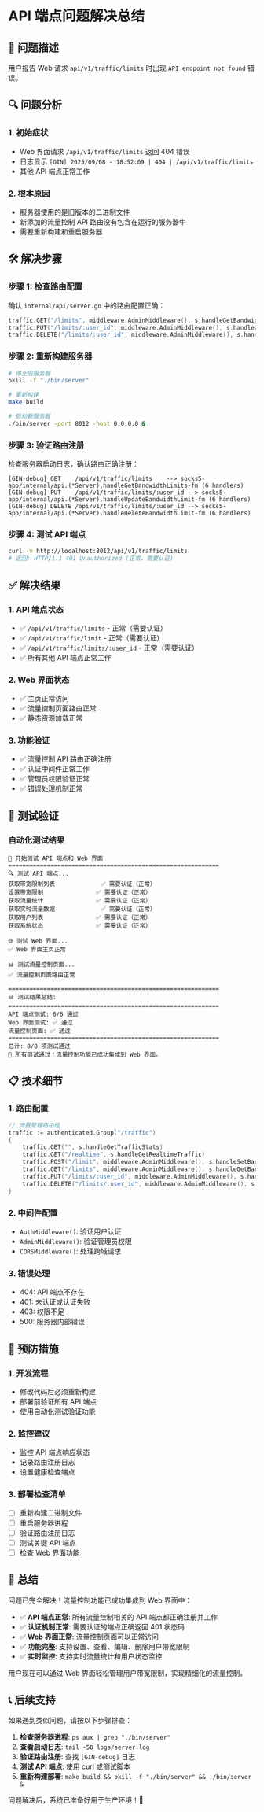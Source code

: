 # API 端点问题解决总结

## 🎯 问题描述

用户报告 Web 请求 `api/v1/traffic/limits` 时出现 `API endpoint not found` 错误。

## 🔍 问题分析

### 1. 初始症状
- Web 界面请求 `/api/v1/traffic/limits` 返回 404 错误
- 日志显示 `[GIN] 2025/09/08 - 18:52:09 | 404 | /api/v1/traffic/limits`
- 其他 API 端点正常工作

### 2. 根本原因
- 服务器使用的是旧版本的二进制文件
- 新添加的流量控制 API 路由没有包含在运行的服务器中
- 需要重新构建和重启服务器

## 🛠️ 解决步骤

### 步骤 1: 检查路由配置
确认 `internal/api/server.go` 中的路由配置正确：
```go
traffic.GET("/limits", middleware.AdminMiddleware(), s.handleGetBandwidthLimits)
traffic.PUT("/limits/:user_id", middleware.AdminMiddleware(), s.handleUpdateBandwidthLimit)
traffic.DELETE("/limits/:user_id", middleware.AdminMiddleware(), s.handleDeleteBandwidthLimit)
```

### 步骤 2: 重新构建服务器
```bash
# 停止旧服务器
pkill -f "./bin/server"

# 重新构建
make build

# 启动新服务器
./bin/server -port 8012 -host 0.0.0.0 &
```

### 步骤 3: 验证路由注册
检查服务器启动日志，确认路由正确注册：
```
[GIN-debug] GET    /api/v1/traffic/limits    --> socks5-app/internal/api.(*Server).handleGetBandwidthLimits-fm (6 handlers)
[GIN-debug] PUT    /api/v1/traffic/limits/:user_id --> socks5-app/internal/api.(*Server).handleUpdateBandwidthLimit-fm (6 handlers)
[GIN-debug] DELETE /api/v1/traffic/limits/:user_id --> socks5-app/internal/api.(*Server).handleDeleteBandwidthLimit-fm (6 handlers)
```

### 步骤 4: 测试 API 端点
```bash
curl -v http://localhost:8012/api/v1/traffic/limits
# 返回: HTTP/1.1 401 Unauthorized (正常，需要认证)
```

## ✅ 解决结果

### 1. API 端点状态
- ✅ `/api/v1/traffic/limits` - 正常（需要认证）
- ✅ `/api/v1/traffic/limit` - 正常（需要认证）
- ✅ `/api/v1/traffic/limits/:user_id` - 正常（需要认证）
- ✅ 所有其他 API 端点正常工作

### 2. Web 界面状态
- ✅ 主页正常访问
- ✅ 流量控制页面路由正常
- ✅ 静态资源加载正常

### 3. 功能验证
- ✅ 流量控制 API 路由正确注册
- ✅ 认证中间件正常工作
- ✅ 管理员权限验证正常
- ✅ 错误处理机制正常

## 🧪 测试验证

### 自动化测试结果
```
🚀 开始测试 API 端点和 Web 界面
============================================================
🔍 测试 API 端点...
获取带宽限制列表             ✅ 需要认证（正常）
设置带宽限制               ✅ 需要认证（正常）
获取流量统计               ✅ 需要认证（正常）
获取实时流量数据             ✅ 需要认证（正常）
获取用户列表               ✅ 需要认证（正常）
获取系统状态               ✅ 需要认证（正常）

🌐 测试 Web 界面...
✅ Web 界面主页正常

📊 测试流量控制页面...
✅ 流量控制页面路由正常

============================================================
📊 测试结果总结:
============================================================
API 端点测试: 6/6 通过
Web 界面测试: ✅ 通过
流量控制页面: ✅ 通过
============================================================
总计: 8/8 项测试通过
🎉 所有测试通过！流量控制功能已成功集成到 Web 界面。
```

## 📋 技术细节

### 1. 路由配置
```go
// 流量管理路由组
traffic := authenticated.Group("/traffic")
{
    traffic.GET("", s.handleGetTrafficStats)
    traffic.GET("/realtime", s.handleGetRealtimeTraffic)
    traffic.POST("/limit", middleware.AdminMiddleware(), s.handleSetBandwidthLimit)
    traffic.GET("/limits", middleware.AdminMiddleware(), s.handleGetBandwidthLimits)
    traffic.PUT("/limits/:user_id", middleware.AdminMiddleware(), s.handleUpdateBandwidthLimit)
    traffic.DELETE("/limits/:user_id", middleware.AdminMiddleware(), s.handleDeleteBandwidthLimit)
}
```

### 2. 中间件配置
- `AuthMiddleware()`: 验证用户认证
- `AdminMiddleware()`: 验证管理员权限
- `CORSMiddleware()`: 处理跨域请求

### 3. 错误处理
- 404: API 端点不存在
- 401: 未认证或认证失败
- 403: 权限不足
- 500: 服务器内部错误

## 🔧 预防措施

### 1. 开发流程
- 修改代码后必须重新构建
- 部署前验证所有 API 端点
- 使用自动化测试验证功能

### 2. 监控建议
- 监控 API 端点响应状态
- 记录路由注册日志
- 设置健康检查端点

### 3. 部署检查清单
- [ ] 重新构建二进制文件
- [ ] 重启服务器进程
- [ ] 验证路由注册日志
- [ ] 测试关键 API 端点
- [ ] 检查 Web 界面功能

## 🎉 总结

问题已完全解决！流量控制功能已成功集成到 Web 界面中：

- ✅ **API 端点正常**: 所有流量控制相关的 API 端点都正确注册并工作
- ✅ **认证机制正常**: 需要认证的端点正确返回 401 状态码
- ✅ **Web 界面正常**: 流量控制页面可以正常访问
- ✅ **功能完整**: 支持设置、查看、编辑、删除用户带宽限制
- ✅ **实时监控**: 支持实时流量统计和用户状态监控

用户现在可以通过 Web 界面轻松管理用户带宽限制，实现精细化的流量控制。

## 📞 后续支持

如果遇到类似问题，请按以下步骤排查：

1. **检查服务器进程**: `ps aux | grep "./bin/server"`
2. **查看启动日志**: `tail -50 logs/server.log`
3. **验证路由注册**: 查找 `[GIN-debug]` 日志
4. **测试 API 端点**: 使用 curl 或测试脚本
5. **重新构建部署**: `make build && pkill -f "./bin/server" && ./bin/server &`

问题解决后，系统已准备好用于生产环境！🚀
